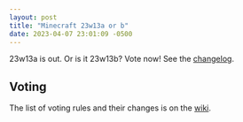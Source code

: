 ```yaml
---
layout: post
title: "Minecraft 23w13a or b"
date: 2023-04-07 23:01:09 -0500
---
```


23w13a is out. Or is it 23w13b? Vote now! See the [changelog](https://www.minecraft.net/en-us/article/vote-update).

## Voting

The list of voting rules and their changes is on the [wiki](https://minecraft.wiki/w/Java_Edition_23w13a_or_b#Commands).

